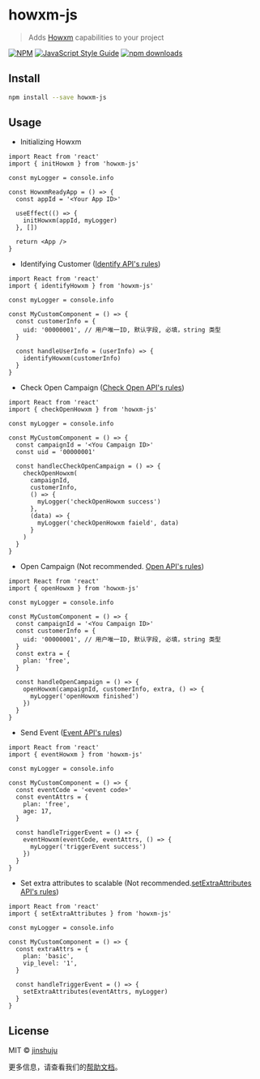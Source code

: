 # howxm-js

> Adds [Howxm](https://howxm.com/) capabilities to your project

[![NPM](https://img.shields.io/npm/v/howxm-js.svg)](https://www.npmjs.com/package/howxm-js)
[![JavaScript Style Guide](https://img.shields.io/badge/code_style-standard-brightgreen.svg)](https://standardjs.com)
[![npm downloads](https://img.shields.io/npm/dt/howxm-js.svg?style=flat-square)](https://www.npmjs.com/package/howxm-js)

## Install

```bash
npm install --save howxm-js
```

## Usage

- Initializing Howxm

```tsx
import React from 'react'
import { initHowxm } from 'howxm-js'

const myLogger = console.info

const HowxmReadyApp = () => {
  const appId = '<Your App ID>'

  useEffect(() => {
    initHowxm(appId, myLogger)
  }, [])

  return <App />
}
```

- Identifying Customer ([Identify API's rules](https://howxm.com/help/articles/x-sdk-api#part-2ae9459859b8f9f3))

```tsx
import React from 'react'
import { identifyHowxm } from 'howxm-js'

const myLogger = console.info

const MyCustomComponent = () => {
  const customerInfo = {
    uid: '00000001', // 用户唯一ID, 默认字段, 必填，string 类型
  }

  const handleUserInfo = (userInfo) => {
    identifyHowxm(customerInfo)
  }
}
```

- Check Open Campaign ([Check Open API's rules](https://howxm.com/help/articles/web-sdk-intro#4-checkopen))

```tsx
import React from 'react'
import { checkOpenHowxm } from 'howxm-js'

const myLogger = console.info

const MyCustomComponent = () => {
  const campaignId = '<You Campaign ID>'
  const uid = '00000001'

  const handlecCheckOpenCampaign = () => {
    checkOpenHowxm(
      campaignId,
      customerInfo,
      () => {
        myLogger('checkOpenHowxm success')
      },
      (data) => {
        myLogger('checkOpenHowxm faield', data)
      }
    )
  }
}
```

- Open Campaign (Not recommended. [Open API's rules](https://howxm.com/help/articles/web-sdk-intro#3-open))

```tsx
import React from 'react'
import { openHowxm } from 'howxm-js'

const myLogger = console.info

const MyCustomComponent = () => {
  const campaignId = '<You Campaign ID>'
  const customerInfo = {
    uid: '00000001', // 用户唯一ID, 默认字段, 必填，string 类型
  }
  const extra = {
    plan: 'free',
  }

  const handleOpenCampaign = () => {
    openHowxm(campaignId, customerInfo, extra, () => {
      myLogger('openHowxm finished')
    })
  }
}
```

- Send Event ([Event API's rules](https://howxm.com/help/articles/web-sdk-intro#2-event))

```tsx
import React from 'react'
import { eventHowxm } from 'howxm-js'

const myLogger = console.info

const MyCustomComponent = () => {
  const eventCode = '<event code>'
  const eventAttrs = {
    plan: 'free',
    age: 17,
  }

  const handleTriggerEvent = () => {
    eventHowxm(eventCode, eventAttrs, () => {
      myLogger('triggerEvent success')
    })
  }
}
```

- Set extra attributes to scalable (Not recommended.[setExtraAttributes API's rules](https://howxm.com/help/articles/web-sdk-intro#5-setextraattributes))

```tsx
import React from 'react'
import { setExtraAttributes } from 'howxm-js'

const myLogger = console.info

const MyCustomComponent = () => {
  const extraAttrs = {
    plan: 'basic',
    vip_level: '1',
  }

  const handleTriggerEvent = () => {
    setExtraAttributes(eventAttrs, myLogger)
  }
}
```

## License

MIT © [jinshuju](https://github.com/jinshuju)

更多信息，请查看我们的[帮助文档](https://howxm.com/help/articles/npm-web-sdk-intro)。
